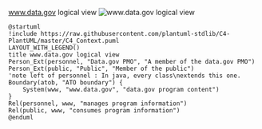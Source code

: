 
www.data.gov logical view
![www.data.gov logical view](http://www.plantuml.com/plantuml/png/TP71RjGm48RlUOfXBsIbabmuzTJIhg3IBXl1LWW9APh4iucHFOxiST8LujrnIedI0pwDP_xlzypu9WXwYTPaRpIt9Yg2NcG8rsNfSIewBNriOY3VEXPYALfdIrHU8uyc3h6yU_-kCiZoUDYN1eM2f5HzDwkVf1Xcv_tjz-FZgVxsSFfKxtSVTv_lysqcMWp1D4s5Gi6YSoCOr-aM3OoQfgmY7npNkoV9X-UGoLp1vlwVk3eSD-b-2vPiGnxS6QGdKElwzfLBR8nk4r8z1pDyU8N-5IJeBJiXC7IMkRIy3jVmmF0JHxm26ibVe3KOmWzEWnAha4nq0CTKP1zSP8N-agEuPkxoT8Jc9RVPmgyCqlbw2K8sLnZwng5NIRTUnzpWCitWNUVHmiilf2P_Pr_8h5Upzh78s55OCCrdvosATfpG12xRM5F9F4JxN-o6M4Lh_W00)
```plantuml
@startuml
!include https://raw.githubusercontent.com/plantuml-stdlib/C4-PlantUML/master/C4_Context.puml
LAYOUT_WITH_LEGEND()
title www.data.gov logical view
Person_Ext(personnel, "Data.gov PMO", "A member of the data.gov PMO")
Person_Ext(public, "Public", "Member of the public")
'note left of personnel : In java, every class\nextends this one.
Boundary(atob, "ATO boundary") {
    System(www, "www.data.gov", "data.gov program content")
}
Rel(personnel, www, "manages program information")
Rel(public, www, "consumes program information")
@enduml

```

